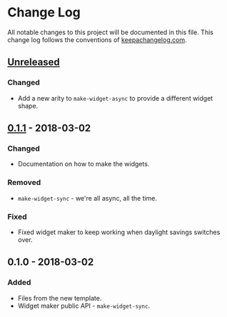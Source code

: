 # Change Log
All notable changes to this project will be documented in this file. This change log follows the conventions of [keepachangelog.com](http://keepachangelog.com/).

## [Unreleased]
### Changed
- Add a new arity to `make-widget-async` to provide a different widget shape.

## [0.1.1] - 2018-03-02
### Changed
- Documentation on how to make the widgets.

### Removed
- `make-widget-sync` - we're all async, all the time.

### Fixed
- Fixed widget maker to keep working when daylight savings switches over.

## 0.1.0 - 2018-03-02
### Added
- Files from the new template.
- Widget maker public API - `make-widget-sync`.

[Unreleased]: https://github.com/your-name/cljfxtip/compare/0.1.1...HEAD
[0.1.1]: https://github.com/your-name/cljfxtip/compare/0.1.0...0.1.1
